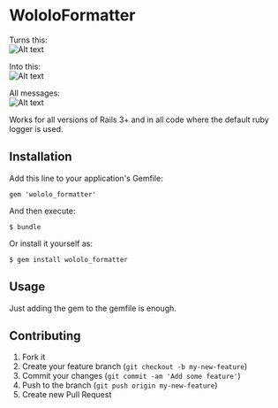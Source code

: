 # WololoFormatter
Turns this:  
![Alt text](http://i.imgur.com/MGnFfaR.png)

Into this:  
![Alt text](http://i.imgur.com/Z9E6cUz.png)

All messages:  
![Alt text](http://i.imgur.com/Ndef2Xy.png)

Works for all versions of Rails 3+ and in all code where the default ruby logger is used.
## Installation

Add this line to your application's Gemfile:

    gem 'wololo_formatter'

And then execute:

    $ bundle

Or install it yourself as:

    $ gem install wololo_formatter

## Usage

Just adding the gem to the gemfile is enough.

## Contributing

1. Fork it
2. Create your feature branch (`git checkout -b my-new-feature`)
3. Commit your changes (`git commit -am 'Add some feature'`)
4. Push to the branch (`git push origin my-new-feature`)
5. Create new Pull Request
